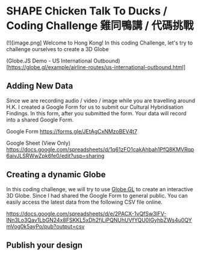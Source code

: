 # SHAPE Chicken Talk To Ducks / Coding Challenge 雞同鴨講 / 代碼挑戰

(!)[image.png]
Welcome to Hong Kong! In this coding Challenge, let's try to challenge ourselves to create a 3D Globe

(Globe.JS Demo - US International Outbound)[https://globe.gl/example/airline-routes/us-international-outbound.html]

## Adding New Data

Since we are recording audio / video / image while you are travelling around H.K. I created a Google Form for us to submit our Cultural Hybridisation Findings. In this form, after you submitted the form. Your data will record into a shared Google Form.

Google Form https://forms.gle/JEtAgCxNMzoBEV4t7

Google Sheet (View Only) https://docs.google.com/spreadsheets/d/1q61zFO1cakAhbah1PfQ8KMVRqp6aivJLSRWwZpk6fe0/edit?usp=sharing

## Creating a dynamic Globe

In this coding challenge, we will try to use [Globe.GL](https://globe.gl) to create an interactive 3D Globe. Since I had shared the Google Form to general public. You can easily access the latest data from the following CSV file online.

https://docs.google.com/spreadsheets/d/e/2PACX-1vQfSw3lFV-lNn3Lo3Qav1LbGN24x8FSKKL5xDh2fjLiPQNUhUVfYQU0IGyhbZWs4u0QYmVog0k5ayPo/pub?output=csv

## Publish your design



